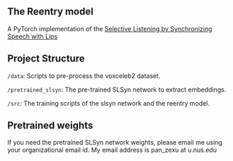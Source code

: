## The Reentry model

A PyTorch implementation of the [Selective Listening by Synchronizing Speech with Lips](https://ieeexplore.ieee.org/document/9721129)

## Project Structure

`/data`: Scripts to pre-process the voxceleb2 dataset.

`/pretrained_slsyn`: The pre-trained SLSyn network to extract embeddings.

`/src`: The training scripts of the slsyn network and the reentry model.



## Pretrained weights

If you need the pretrained SLSyn network weights, please email me using your organizational email id. My email address is pan_zexu at u.nus.edu

